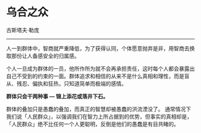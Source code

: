 

# 乌合之众

古斯塔夫·勒庞

---

人一到群体中，智商就严重降低，为了获得认同，个体愿意抛弃是非，用智商去换取那份让人备感安全的归属感。

个人一旦成为群体的一员，他所作所为就不会再承担责任，这时每个人都会暴露出自己不受到的约束的一面。群体追求和相信的从来不是什么真相和理性，而是盲从、残忍、偏执和狂热，只知道简单而极端的感情。

**群体只会干两种事 — 锦上添花或落井下石。**

群体的叠加只是愚蠢的叠加，而真正的智慧却被愚蠢的洪流湮没了。 通常情况下我们说「人民群众」，以强调我们在智力上所占据到的优势，但事实的真相却是，「人民群众」绝不比任何一个人更聪明，反倒是他们的愚蠢是有目共睹的。

